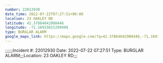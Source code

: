 ```yaml
---
number: 22012930
date_time: 2022-07-22T07:27:51+00:00
location: 23 OAKLEY RD
latitude: 42.37864642980446
longitude: -71.16933631299499
type: BURGLAR ALARM
google_maps_link: https://maps.google.com/?q=42.37864642980446,-71.16933631299499
---
```


;;;;;;Incident #: 22012930  Date: 2022-07-22 07:27:51   Type: BURGLAR ALARM;;;Location: 23 OAKLEY RD;;;
